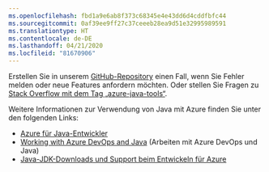 ```yaml
---
ms.openlocfilehash: fbd1a9e6ab8f373c68345e4e43dd6d4cddfbfc44
ms.sourcegitcommit: 0af39ee9ff27c37ceeeb28ea9d51e32995989591
ms.translationtype: HT
ms.contentlocale: de-DE
ms.lasthandoff: 04/21/2020
ms.locfileid: "81670906"
---
```

Erstellen Sie in unserem [GitHub-Repository](https://github.com/Microsoft/azure-tools-for-java/issues) einen Fall, wenn Sie Fehler melden oder neue Features anfordern möchten. Oder stellen Sie Fragen zu [Stack Overflow mit dem Tag „azure-java-tools“](https://stackoverflow.com/questions/tagged/azure-java-tools).

Weitere Informationen zur Verwendung von Java mit Azure finden Sie unter den folgenden Links: 

* [Azure für Java-Entwickler](/azure/developer/java/) 
* [Working with Azure DevOps and Java](/azure/devops/java/) (Arbeiten mit Azure DevOps und Java)
* [Java-JDK-Downloads und Support beim Entwickeln für Azure](https://aka.ms/azure-jdks)
<!-- TODO: Add URLs for Java in VSCode here --> 
